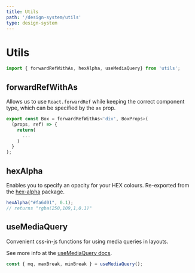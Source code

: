 ```yaml
---
title: Utils
path: '/design-system/utils'
type: design-system
---
```


# Utils
```jsx
import { forwardRefWithAs, hexAlpha, useMediaQuery} from 'utils';
```


## forwardRefWithAs

Allows us to use `React.forwardRef` while keeping the correct component type, which can be specified by the `as` prop.
```jsx
export const Box = forwardRefWithAs<'div', BoxProps>(
  (props, ref) => {
    return(
      ...
    )
  }
);
```

## hexAlpha
Enables you to specify an opacity for your HEX colours. Re-exported from the [hex-alpha](https://github.com/nathsimpson/hex-alpha) package.

```js
hexAlpha("#fa6d01", 0.1);
// returns "rgba(250,109,1,0.1)"
```

## useMediaQuery
Convenient css-in-js functions for using media queries in layouts.

See more info at the [useMediaQuery docs](usemediaquery).

```jsx
const { mq, maxBreak, minBreak } = useMediaQuery();
```
